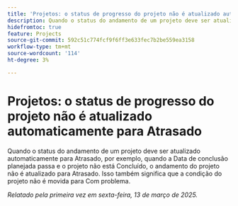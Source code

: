 ```yaml
---
title: 'Projetos: o status de progresso do projeto não é atualizado automaticamente para Atrasado'
description: Quando o status do andamento de um projeto deve ser atualizado automaticamente para Atrasado, por exemplo, quando a Data de conclusão planejada passa e o projeto não está Concluído, o andamento do projeto não é atualizado para Atrasado. Isso também significa que a condição do projeto não é movida para Com problema.
hidefromtoc: true
feature: Projects
source-git-commit: 592c51c774fcf9f6ff3e633fec7b2be559ea3158
workflow-type: tm+mt
source-wordcount: '114'
ht-degree: 3%

---
```



# Projetos: o status de progresso do projeto não é atualizado automaticamente para Atrasado

Quando o status do andamento de um projeto deve ser atualizado automaticamente para Atrasado, por exemplo, quando a Data de conclusão planejada passa e o projeto não está Concluído, o andamento do projeto não é atualizado para Atrasado. Isso também significa que a condição do projeto não é movida para Com problema.

_Relatado pela primeira vez em sexta-feira, 13 de março de 2025._
